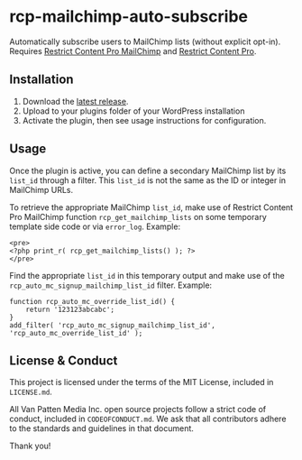 # rcp-mailchimp-auto-subscribe

Automatically subscribe users to MailChimp lists (without explicit opt-in). Requires [Restrict Content Pro MailChimp](https://restrictcontentpro.com/addons/mailchimp) and [Restrict Content Pro](https://restrictcontentpro.com).

## Installation

1. Download the [latest release](https://github.com/TomodomoCo/rcp-mailchimp-auto-subscribe/releases/latest).
2. Upload to your plugins folder of your WordPress installation
3. Activate the plugin, then see usage instructions for configuration.

## Usage

Once the plugin is active, you can define a secondary MailChimp list by its `list_id` through a filter. This `list_id` is not the same as the ID or integer in MailChimp URLs.

To retrieve the appropriate MailChimp `list_id`, make use of Restrict Content Pro MailChimp function `rcp_get_mailchimp_lists` on some temporary template side code or via `error_log`. Example:

```
<pre>
<?php print_r( rcp_get_mailchimp_lists() ); ?>
</pre>
```

Find the appropriate `list_id` in this temporary output and make use of the `rcp_auto_mc_signup_mailchimp_list_id` filter. Example:

```
function rcp_auto_mc_override_list_id() {
	return '123123abcabc';
}
add_filter( 'rcp_auto_mc_signup_mailchimp_list_id', 'rcp_auto_mc_override_list_id' );
```

## License & Conduct

This project is licensed under the terms of the MIT License, included in `LICENSE.md`.

All Van Patten Media Inc. open source projects follow a strict code of conduct, included in `CODEOFCONDUCT.md`. We ask that all contributors adhere to the standards and guidelines in that document.

Thank you!